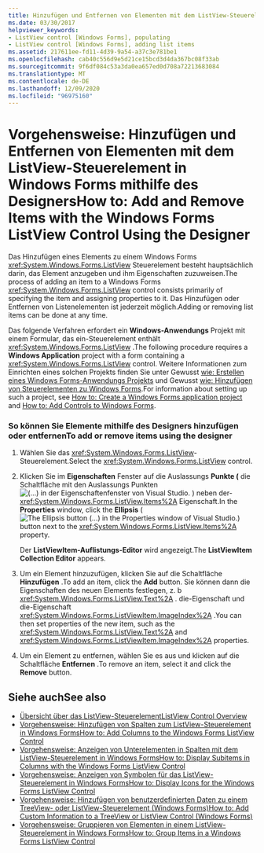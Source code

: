 ```yaml
---
title: Hinzufügen und Entfernen von Elementen mit dem ListView-Steuerelement mithilfe des Designers
ms.date: 03/30/2017
helpviewer_keywords:
- ListView control [Windows Forms], populating
- ListView control [Windows Forms], adding list items
ms.assetid: 217611ee-fd11-4d39-9a54-a37c3e781be1
ms.openlocfilehash: cab40c556d9e5d21ce15bcd3d4da367bc08f33ab
ms.sourcegitcommit: 9f6df084c53a3da0ea657ed0d708a72213683084
ms.translationtype: MT
ms.contentlocale: de-DE
ms.lasthandoff: 12/09/2020
ms.locfileid: "96975160"
---
```

# <a name="how-to-add-and-remove-items-with-the-windows-forms-listview-control-using-the-designer"></a><span data-ttu-id="c362a-102">Vorgehensweise: Hinzufügen und Entfernen von Elementen mit dem ListView-Steuerelement in Windows Forms mithilfe des Designers</span><span class="sxs-lookup"><span data-stu-id="c362a-102">How to: Add and Remove Items with the Windows Forms ListView Control Using the Designer</span></span>

<span data-ttu-id="c362a-103">Das Hinzufügen eines Elements zu einem Windows Forms <xref:System.Windows.Forms.ListView> Steuerelement besteht hauptsächlich darin, das Element anzugeben und ihm Eigenschaften zuzuweisen.</span><span class="sxs-lookup"><span data-stu-id="c362a-103">The process of adding an item to a Windows Forms <xref:System.Windows.Forms.ListView> control consists primarily of specifying the item and assigning properties to it.</span></span> <span data-ttu-id="c362a-104">Das Hinzufügen oder Entfernen von Listenelementen ist jederzeit möglich.</span><span class="sxs-lookup"><span data-stu-id="c362a-104">Adding or removing list items can be done at any time.</span></span>

<span data-ttu-id="c362a-105">Das folgende Verfahren erfordert ein **Windows-Anwendungs** Projekt mit einem Formular, das ein-Steuerelement enthält <xref:System.Windows.Forms.ListView> .</span><span class="sxs-lookup"><span data-stu-id="c362a-105">The following procedure requires a **Windows Application** project with a form containing a <xref:System.Windows.Forms.ListView> control.</span></span> <span data-ttu-id="c362a-106">Weitere Informationen zum Einrichten eines solchen Projekts finden Sie unter Gewusst [wie: Erstellen eines Windows Forms-Anwendungs Projekts](/visualstudio/ide/step-1-create-a-windows-forms-application-project) und Gewusst [wie: Hinzufügen von Steuerelementen zu Windows Forms](how-to-add-controls-to-windows-forms.md).</span><span class="sxs-lookup"><span data-stu-id="c362a-106">For information about setting up such a project, see [How to: Create a Windows Forms application project](/visualstudio/ide/step-1-create-a-windows-forms-application-project) and [How to: Add Controls to Windows Forms](how-to-add-controls-to-windows-forms.md).</span></span>

### <a name="to-add-or-remove-items-using-the-designer"></a><span data-ttu-id="c362a-107">So können Sie Elemente mithilfe des Designers hinzufügen oder entfernen</span><span class="sxs-lookup"><span data-stu-id="c362a-107">To add or remove items using the designer</span></span>

1. <span data-ttu-id="c362a-108">Wählen Sie das <xref:System.Windows.Forms.ListView>-Steuerelement.</span><span class="sxs-lookup"><span data-stu-id="c362a-108">Select the <xref:System.Windows.Forms.ListView> control.</span></span>

2. <span data-ttu-id="c362a-109">Klicken Sie im **Eigenschaften** Fenster auf die Auslassungs **Punkte (** die Schaltfläche mit den Auslassungs Punkten ![ (...) in der Eigenschaftenfenster von Visual Studio. ](./media/visual-studio-ellipsis-button.png) ) neben der- <xref:System.Windows.Forms.ListView.Items%2A> Eigenschaft.</span><span class="sxs-lookup"><span data-stu-id="c362a-109">In the **Properties** window, click the **Ellipsis** (![The Ellipsis button (...) in the Properties window of Visual Studio.](./media/visual-studio-ellipsis-button.png)) button next to the <xref:System.Windows.Forms.ListView.Items%2A> property.</span></span>

     <span data-ttu-id="c362a-110">Der **ListViewItem-Auflistungs-Editor** wird angezeigt.</span><span class="sxs-lookup"><span data-stu-id="c362a-110">The **ListViewItem Collection Editor** appears.</span></span>

3. <span data-ttu-id="c362a-111">Um ein Element hinzuzufügen, klicken Sie auf die Schaltfläche **Hinzufügen** .</span><span class="sxs-lookup"><span data-stu-id="c362a-111">To add an item, click the **Add** button.</span></span> <span data-ttu-id="c362a-112">Sie können dann die Eigenschaften des neuen Elements festlegen, z. b <xref:System.Windows.Forms.ListView.Text%2A> . die-Eigenschaft und die-Eigenschaft <xref:System.Windows.Forms.ListViewItem.ImageIndex%2A> .</span><span class="sxs-lookup"><span data-stu-id="c362a-112">You can then set properties of the new item, such as the <xref:System.Windows.Forms.ListView.Text%2A> and <xref:System.Windows.Forms.ListViewItem.ImageIndex%2A> properties.</span></span>

4. <span data-ttu-id="c362a-113">Um ein Element zu entfernen, wählen Sie es aus und klicken auf die Schaltfläche **Entfernen** .</span><span class="sxs-lookup"><span data-stu-id="c362a-113">To remove an item, select it and click the **Remove** button.</span></span>

## <a name="see-also"></a><span data-ttu-id="c362a-114">Siehe auch</span><span class="sxs-lookup"><span data-stu-id="c362a-114">See also</span></span>

- [<span data-ttu-id="c362a-115">Übersicht über das ListView-Steuerelement</span><span class="sxs-lookup"><span data-stu-id="c362a-115">ListView Control Overview</span></span>](listview-control-overview-windows-forms.md)
- [<span data-ttu-id="c362a-116">Vorgehensweise: Hinzufügen von Spalten zum ListView-Steuerelement in Windows Forms</span><span class="sxs-lookup"><span data-stu-id="c362a-116">How to: Add Columns to the Windows Forms ListView Control</span></span>](how-to-add-columns-to-the-windows-forms-listview-control.md)
- [<span data-ttu-id="c362a-117">Vorgehensweise: Anzeigen von Unterelementen in Spalten mit dem ListView-Steuerelement in Windows Forms</span><span class="sxs-lookup"><span data-stu-id="c362a-117">How to: Display Subitems in Columns with the Windows Forms ListView Control</span></span>](how-to-display-subitems-in-columns-with-the-windows-forms-listview-control.md)
- [<span data-ttu-id="c362a-118">Vorgehensweise: Anzeigen von Symbolen für das ListView-Steuerelement in Windows Forms</span><span class="sxs-lookup"><span data-stu-id="c362a-118">How to: Display Icons for the Windows Forms ListView Control</span></span>](how-to-display-icons-for-the-windows-forms-listview-control.md)
- [<span data-ttu-id="c362a-119">Vorgehensweise: Hinzufügen von benutzerdefinierten Daten zu einem TreeView- oder ListView-Steuerelement (Windows Forms)</span><span class="sxs-lookup"><span data-stu-id="c362a-119">How to: Add Custom Information to a TreeView or ListView Control (Windows Forms)</span></span>](add-custom-information-to-a-treeview-or-listview-control-wf.md)
- [<span data-ttu-id="c362a-120">Vorgehensweise: Gruppieren von Elementen in einem ListView-Steuerelement in Windows Forms</span><span class="sxs-lookup"><span data-stu-id="c362a-120">How to: Group Items in a Windows Forms ListView Control</span></span>](how-to-group-items-in-a-windows-forms-listview-control.md)
